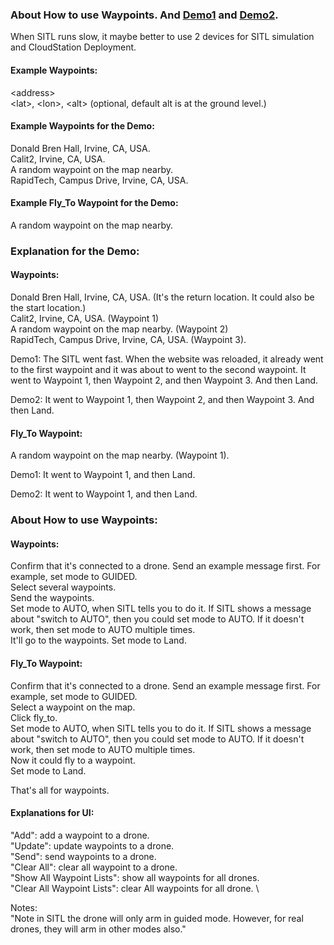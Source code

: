 
### About How to use Waypoints. And [Demo1](https://youtu.be/aSjZk-p0Dkg) and [Demo2](https://youtu.be/mtgL0nYEi3Y).

When SITL runs slow, it maybe better to use 2 devices for SITL simulation and CloudStation Deployment.

#### Example Waypoints:
\<address\> \
\<lat\>, \<lon\>, \<alt\> (optional, default alt is at the ground level.) 

#### Example Waypoints for the Demo: 
Donald Bren Hall, Irvine, CA, USA. \
Calit2, Irvine, CA, USA. \
A random waypoint on the map nearby. \
RapidTech, Campus Drive, Irvine, CA, USA. 

#### Example Fly_To Waypoint for the Demo: 
A random waypoint on the map nearby.

### Explanation for the Demo:

#### Waypoints:

Donald Bren Hall, Irvine, CA, USA. (It's the return location. It could also be the start location.) \
Calit2, Irvine, CA, USA. (Waypoint 1) \
A random waypoint on the map nearby. (Waypoint 2) \
RapidTech, Campus Drive, Irvine, CA, USA. (Waypoint 3).

Demo1: The SITL went fast. When the website was reloaded, it already went to the first waypoint and it was about to went to the second waypoint. It went to Waypoint 1, then Waypoint 2, and then Waypoint 3. And then Land.

Demo2: It went to Waypoint 1, then Waypoint 2, and then Waypoint 3. And then Land.

#### Fly_To Waypoint:

A random waypoint on the map nearby. (Waypoint 1).

Demo1: It went to Waypoint 1, and then Land.

Demo2: It went to Waypoint 1, and then Land.

### About How to use Waypoints:

#### Waypoints:

Confirm that it's connected to a drone. Send an example message first. For example, set mode to GUIDED. \
Select several waypoints. \
Send the waypoints. \
Set mode to AUTO, when SITL tells you to do it. If SITL shows a message about "switch to AUTO", then you could set mode to AUTO. If it doesn't work, then set mode to AUTO multiple times. \
It'll go to the waypoints.
Set mode to Land.

#### Fly_To Waypoint:

Confirm that it's connected to a drone. Send an example message first. For example, set mode to GUIDED. \
Select a waypoint on the map. \
Click fly_to. \
Set mode to AUTO, when SITL tells you to do it. If SITL shows a message about "switch to AUTO", then you could set mode to AUTO. If it doesn't work, then set mode to AUTO multiple times. \
Now it could fly to a waypoint. \
Set mode to Land.

That's all for waypoints.

#### Explanations for UI:
"Add": add a waypoint to a drone. \
"Update": update waypoints to a drone. \
"Send": send waypoints to a drone. \
"Clear All": clear all waypoint to a drone. \
"Show All Waypoint Lists": show all waypoints for all drones. \
"Clear All Waypoint Lists": clear All waypoints for all drone. \


Notes: \
"Note in SITL the drone will only arm in guided mode. However, for real drones, they will arm in other modes also."

